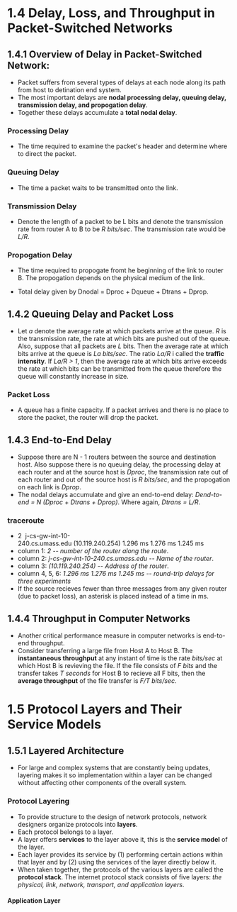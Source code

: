 # 1.4 Delay, Loss, and Throughput in Packet-Switched Networks

## 1.4.1 Overview of Delay in Packet-Switched Network:
- Packet suffers from several types of delays at each node along its path from host to detination end system.
- The most important delays are **nodal processing delay, queuing delay, transmission delay, and propogation delay**.
- Together these delays accumulate a **total nodal delay**. 

### Processing Delay
- The time required to examine the packet's header and determine where to direct the packet.
### Queuing Delay
- The time a packet waits to be transmitted onto the link.
### Transmission Delay
- Denote the length of a packet to be L bits and denote the transmission rate from router A to B to be *R bits/sec*. The transmission rate would be *L/R*.
### Propogation Delay
- The time required to propogate fromt he beginning of the link to router B. The propogation depends on the physical medium of the link.


- Total delay given by Dnodal = Dproc + Dqueue + Dtrans + Dprop.


## 1.4.2 Queuing Delay and Packet Loss
- Let *a* denote the average rate at which packets arrive at the queue. *R* is the transmission rate, the rate at which bits are pushed out of the queue. Also, suppose that all packets are *L* bits. Then the average rate at which bits arrive at the queue is *La bits/sec*. The ratio *La/R* i called the **traffic intensity**. If *La/R > 1*, then the average rate at which bits arrive exceeds the rate at which bits can be transmitted from the queue therefore the queue will constantly increase in size.

### Packet Loss
- A queue has a finite capacity. If a packet arrives and there is no place to store the packet, the router will drop the packet. 

## 1.4.3 End-to-End Delay
- Suppose there are N - 1 routers between the source and destination host. Also suppose there is no queuing delay, the processing delay at each router and at the source host is *Dproc*, the transmission rate out of each router and out of the source host is *R bits/sec*, and the propogation on each link is *Dprop*.
- The nodal delays accumulate and give an end-to-end delay: *Dend-to-end = N (Dproc + Dtrans + Dprop)*. Where again, *Dtrans = L/R*.

### traceroute
- 2  j-cs-gw-int-10-240.cs.umass.edu (10.119.240.254) 1.296 ms 1.276 ms 1.245 ms
- column 1: *2 -- number of the router along the route*.
- column 2: *j-cs-gw-int-10-240.cs.umass.edu -- Name of the router*.
- column 3: *(10.119.240.254) -- Address of the router*.
- column 4, 5, 6: *1.296 ms 1.276 ms 1.245 ms -- round-trip delays for three experiments*
- If the source recieves fewer than three messages from any given router (due to packet loss), an asterisk is placed instead of a time in ms.

## 1.4.4 Throughput in Computer Networks
- Another critical performance measure in computer networks is end-to-end throughput.
- Consider transferring a large file from Host A to Host B. The **instantaneous throughput** at any instant of time is the rate *bits/sec* at which Host B is revieving the file. If the file consists of *F bits* and the transfer takes *T seconds* for Host B to recieve all F bits, then the **average throughput** of the file transfer is *F/T bits/sec*.


# 1.5 Protocol Layers and Their Service Models
## 1.5.1 Layered Architecture
- For large and complex systems that are constantly being updates, layering makes it so implementation within a layer can be changed without affecting other components of the overall system.

### Protocol Layering
- To provide structure to the design of network protocols, network designers organize protocols into **layers**.
- Each protocol belongs to a layer.
- A layer offers **services** to the layer above it, this is the **service model** of the layer.
- Each layer provides its service by (1) performing certain actions within that layer and by (2) using the services of the layer directly below it.
- When taken together, the protocols of the various layers are called the **protocol stack**. The internet protocol stack consists of five layers: *the physical, link, network, transport, and application layers*.

#### Application Layer







